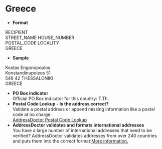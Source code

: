 Greece
======

- **Format**

RECIPIENT  
STREET_NAME HOUSE_NUMBER  
POSTAL_CODE LOCALITY  
GREECE
- **Sample**

Kostas Engonopoulos  
Konstandinupoleos 51  
546 42 THESSALONIKI  
GREECE
- **PO Box indicator**  
Official PO Box indicator for this country: T.Th.
- **Postal Code Lookup - Is the address correct?**  
Validate a postal address or append missing information like a postal code at no charge:  
[AddressDoctor Postal Code Lookup](http://lookup.addressdoctor.com/lookup/default.aspx?lang=en&country=GRC)
- **AddressDoctor validates and formats international addresses**  
You have a large number of international addresses that need to be verified? AddressDoctor validates addresses from over 240 countries and puts them into the correct format:[More information.](index.php?id=31&L=1)